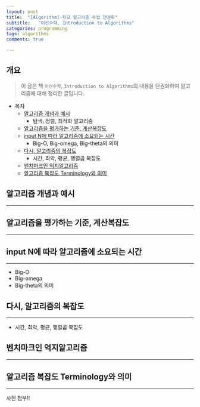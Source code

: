 ```yaml
---
layout: post
title:  "[Algorithm]-학교 알고리즘 수업 단권화"
subtitle:   "이산수학, Introduction to Algorithms"
categories: programming
tags: algorithms
comments: true

---
```

## 개요
> 이 글은 책 `이산수학`, `Introduction to Algorithms`의 내용을 단권화하여 알고리즘에 대해 정리한 글입니다.

- 목차
	- [알고리즘 개념과 예시](#알고리즘-개념과-예시)
		- 탐색, 정렬, 최적화 알고리즘
	- [알고리즘을 평가하는 기준, 계산복잡도](#알고리즘을-평가하는-기준-계산복잡도)
	- [input N에 따라 알고리즘에 소요되는 시간](#input-n에-따라-알고리즘에-소요되는-시간)
		- Big-O, Big-omega, Big-theta의 의미
	- [다시, 알고리즘의 복잡도](#다시-알고리즘의-복잡도)
		- 시간, 최악, 평균, 행렬곱 복잡도
	- [벤치마크인 억지알고리즘](#벤치마크인-억지알고리즘)
	- [알고리즘 복잡도 Terminology와 의미](#알고리즘-복잡도-terminology와-의미)

## 알고리즘 개념과 예시
---


## 알고리즘을 평가하는 기준, 계산복잡도
---


## input N에 따라 알고리즘에 소요되는 시간
---
- Big-O
- Big-omega
- Big-theta의 의미


## 다시, 알고리즘의 복잡도
---
- 시간, 최악, 평균, 행렬곱 복잡도

## 벤치마크인 억지알고리즘
---

## 알고리즘 복잡도 Terminology와 의미
---


사진 첨부!!
